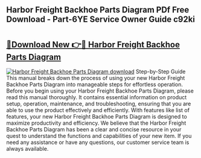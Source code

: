 ## Harbor Freight Backhoe Parts Diagram PDf Free Download - Part-6YE Service Owner Guide c92ki

# <h2><a href="http://dfquv1.blite.top/?on=Harbor+Freight+Backhoe+Parts+Diagram">🔗Download New 👉🔴 Harbor Freight Backhoe Parts Diagram</a></h2>

[![Harbor Freight Backhoe Parts Diagram download](https://i.imgur.com/lujVjoI.png)](http://dfquv1.blite.top/?on=Harbor+Freight+Backhoe+Parts+Diagram)
Step-by-Step Guide This manual breaks down the process of using your new Harbor Freight Backhoe Parts Diagram into manageable steps for effortless operation. Before you begin using your Harbor Freight Backhoe Parts Diagram, please read this manual thoroughly. It contains essential information on product setup, operation, maintenance, and troubleshooting, ensuring that you are able to use the product effectively and efficiently. With features like list of features, your new Harbor Freight Backhoe Parts Diagram is designed to maximize productivity and efficiency. We believe that the Harbor Freight Backhoe Parts Diagram has been a clear and concise resource in your quest to understand the functions and capabilities of your new item. If you need any assistance or have any questions, our customer service team is always available.
